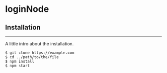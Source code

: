 # loginNode
## Installation
***
A little intro about the installation. 
```
$ git clone https://example.com
$ cd ../path/to/the/file
$ npm install
$ npm start
